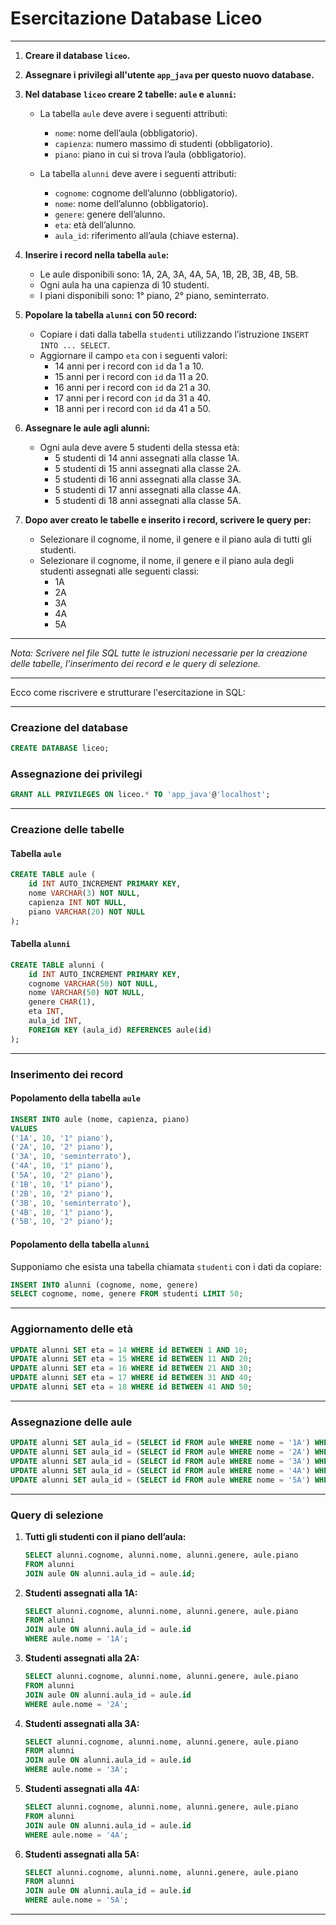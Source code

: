 # Esercitazione Database Liceo

---

1. **Creare il database `liceo`.**

2. **Assegnare i privilegi all'utente `app_java` per questo nuovo database.**

3. **Nel database `liceo` creare 2 tabelle: `aule` e `alunni`:**
   - La tabella `aule` deve avere i seguenti attributi:
     - `nome`: nome dell’aula (obbligatorio).
     - `capienza`: numero massimo di studenti (obbligatorio).
     - `piano`: piano in cui si trova l’aula (obbligatorio).

   - La tabella `alunni` deve avere i seguenti attributi:
     - `cognome`: cognome dell’alunno (obbligatorio).
     - `nome`: nome dell’alunno (obbligatorio).
     - `genere`: genere dell’alunno.
     - `eta`: età dell’alunno.
     - `aula_id`: riferimento all’aula (chiave esterna).

4. **Inserire i record nella tabella `aule`:**
   - Le aule disponibili sono: 1A, 2A, 3A, 4A, 5A, 1B, 2B, 3B, 4B, 5B.
   - Ogni aula ha una capienza di 10 studenti.
   - I piani disponibili sono: 1° piano, 2° piano, seminterrato.

5. **Popolare la tabella `alunni` con 50 record:**
   - Copiare i dati dalla tabella `studenti` utilizzando l’istruzione `INSERT INTO ... SELECT`.
   - Aggiornare il campo `eta` con i seguenti valori:
     - 14 anni per i record con `id` da 1 a 10.
     - 15 anni per i record con `id` da 11 a 20.
     - 16 anni per i record con `id` da 21 a 30.
     - 17 anni per i record con `id` da 31 a 40.
     - 18 anni per i record con `id` da 41 a 50.

6. **Assegnare le aule agli alunni:**
   - Ogni aula deve avere 5 studenti della stessa età:
     - 5 studenti di 14 anni assegnati alla classe 1A.
     - 5 studenti di 15 anni assegnati alla classe 2A.
     - 5 studenti di 16 anni assegnati alla classe 3A.
     - 5 studenti di 17 anni assegnati alla classe 4A.
     - 5 studenti di 18 anni assegnati alla classe 5A.

7. **Dopo aver creato le tabelle e inserito i record, scrivere le query per:**
   - Selezionare il cognome, il nome, il genere e il piano aula di tutti gli studenti.
   - Selezionare il cognome, il nome, il genere e il piano aula degli studenti assegnati alle seguenti classi:
     - 1A
     - 2A
     - 3A
     - 4A
     - 5A

---

*Nota: Scrivere nel file SQL tutte le istruzioni necessarie per la creazione delle tabelle, l’inserimento dei record e le query di selezione.*

---

Ecco come riscrivere e strutturare l'esercitazione in SQL:

---

### **Creazione del database**

```sql
CREATE DATABASE liceo;
```

### **Assegnazione dei privilegi**

```sql
GRANT ALL PRIVILEGES ON liceo.* TO 'app_java'@'localhost';
```

---

### **Creazione delle tabelle**

#### **Tabella `aule`**

```sql
CREATE TABLE aule (
    id INT AUTO_INCREMENT PRIMARY KEY,
    nome VARCHAR(3) NOT NULL,
    capienza INT NOT NULL,
    piano VARCHAR(20) NOT NULL
);
```

#### **Tabella `alunni`**

```sql
CREATE TABLE alunni (
    id INT AUTO_INCREMENT PRIMARY KEY,
    cognome VARCHAR(50) NOT NULL,
    nome VARCHAR(50) NOT NULL,
    genere CHAR(1),
    eta INT,
    aula_id INT,
    FOREIGN KEY (aula_id) REFERENCES aule(id)
);
```

---

### **Inserimento dei record**

#### **Popolamento della tabella `aule`**

```sql
INSERT INTO aule (nome, capienza, piano)
VALUES
('1A', 10, '1° piano'),
('2A', 10, '2° piano'),
('3A', 10, 'seminterrato'),
('4A', 10, '1° piano'),
('5A', 10, '2° piano'),
('1B', 10, '1° piano'),
('2B', 10, '2° piano'),
('3B', 10, 'seminterrato'),
('4B', 10, '1° piano'),
('5B', 10, '2° piano');
```

#### **Popolamento della tabella `alunni`**

Supponiamo che esista una tabella chiamata `studenti` con i dati da copiare:

```sql
INSERT INTO alunni (cognome, nome, genere)
SELECT cognome, nome, genere FROM studenti LIMIT 50;
```

---

### **Aggiornamento delle età**

```sql
UPDATE alunni SET eta = 14 WHERE id BETWEEN 1 AND 10;
UPDATE alunni SET eta = 15 WHERE id BETWEEN 11 AND 20;
UPDATE alunni SET eta = 16 WHERE id BETWEEN 21 AND 30;
UPDATE alunni SET eta = 17 WHERE id BETWEEN 31 AND 40;
UPDATE alunni SET eta = 18 WHERE id BETWEEN 41 AND 50;
```

---

### **Assegnazione delle aule**

```sql
UPDATE alunni SET aula_id = (SELECT id FROM aule WHERE nome = '1A') WHERE eta = 14 LIMIT 5;
UPDATE alunni SET aula_id = (SELECT id FROM aule WHERE nome = '2A') WHERE eta = 15 LIMIT 5;
UPDATE alunni SET aula_id = (SELECT id FROM aule WHERE nome = '3A') WHERE eta = 16 LIMIT 5;
UPDATE alunni SET aula_id = (SELECT id FROM aule WHERE nome = '4A') WHERE eta = 17 LIMIT 5;
UPDATE alunni SET aula_id = (SELECT id FROM aule WHERE nome = '5A') WHERE eta = 18 LIMIT 5;
```

---

### **Query di selezione**

1. **Tutti gli studenti con il piano dell’aula:**

   ```sql
   SELECT alunni.cognome, alunni.nome, alunni.genere, aule.piano
   FROM alunni
   JOIN aule ON alunni.aula_id = aule.id;
   ```

2. **Studenti assegnati alla 1A:**

   ```sql
   SELECT alunni.cognome, alunni.nome, alunni.genere, aule.piano
   FROM alunni
   JOIN aule ON alunni.aula_id = aule.id
   WHERE aule.nome = '1A';
   ```

3. **Studenti assegnati alla 2A:**

   ```sql
   SELECT alunni.cognome, alunni.nome, alunni.genere, aule.piano
   FROM alunni
   JOIN aule ON alunni.aula_id = aule.id
   WHERE aule.nome = '2A';
   ```

4. **Studenti assegnati alla 3A:**

   ```sql
   SELECT alunni.cognome, alunni.nome, alunni.genere, aule.piano
   FROM alunni
   JOIN aule ON alunni.aula_id = aule.id
   WHERE aule.nome = '3A';
   ```

5. **Studenti assegnati alla 4A:**

   ```sql
   SELECT alunni.cognome, alunni.nome, alunni.genere, aule.piano
   FROM alunni
   JOIN aule ON alunni.aula_id = aule.id
   WHERE aule.nome = '4A';
   ```

6. **Studenti assegnati alla 5A:**

   ```sql
   SELECT alunni.cognome, alunni.nome, alunni.genere, aule.piano
   FROM alunni
   JOIN aule ON alunni.aula_id = aule.id
   WHERE aule.nome = '5A';
   ```

---

